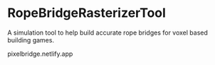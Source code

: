# RopeBridgeRasterizerTool
A simulation tool to help build accurate rope bridges for voxel based building games. 

pixelbridge.netlify.app
